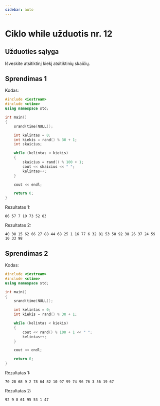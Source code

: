 ```yaml
---
sidebar: auto
---
```


# Ciklo while užduotis nr. 12

## Užduoties sąlyga

Išveskite atsitiktinį kiekį atsitiktinių skaičių.

## Sprendimas 1

Kodas:

```cpp
#include <iostream>
#include <ctime>
using namespace std;

int main()
{
	srand(time(NULL));

	int kelintas = 0;
	int kiekis = rand() % 30 + 1;
	int skaicius;

	while (kelintas < kiekis)
	{
		skaicius = rand() % 100 + 1;
		cout << skaicius << " ";
		kelintas++;
	}

	cout << endl;

	return 0;
}
```

Rezultatas 1:

```
86 57 7 10 73 52 83
```

Rezultatas 2:

```
40 38 15 62 66 27 88 44 68 25 1 16 77 6 32 81 53 58 92 38 26 37 24 59 10 33 98
```

## Sprendimas 2

Kodas:

```cpp
#include <iostream>
#include <ctime>
using namespace std;

int main()
{
	srand(time(NULL));

	int kelintas = 0;
	int kiekis = rand() % 30 + 1;

	while (kelintas < kiekis)
	{
		cout << rand() % 100 + 1 << " ";
		kelintas++;
	}

	cout << endl;

	return 0;
}
```

Rezultatas 1:

```
70 28 68 9 2 78 64 82 10 97 99 74 96 76 3 56 19 67
```

Rezultatas 2:

```
92 9 8 61 95 53 1 47
```
